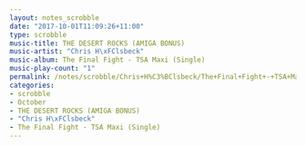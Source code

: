 ```yaml
---
layout: notes_scrobble
date: "2017-10-01T11:09:26+11:00"
type: scrobble
music-title: THE DESERT ROCKS (AMIGA BONUS)
music-artist: "Chris H\xFClsbeck"
music-album: The Final Fight - TSA Maxi (Single)
music-play-count: "1"
permalink: /notes/scrobble/Chris+H%C3%BClsbeck/The+Final+Fight+-+TSA+Maxi+%28Single%29/5403ae5ef02254ca2cd00c390760468ffe51c2e1.html
categories:
- scrobble
- October
- THE DESERT ROCKS (AMIGA BONUS)
- "Chris H\xFClsbeck"
- The Final Fight - TSA Maxi (Single)
---
```

